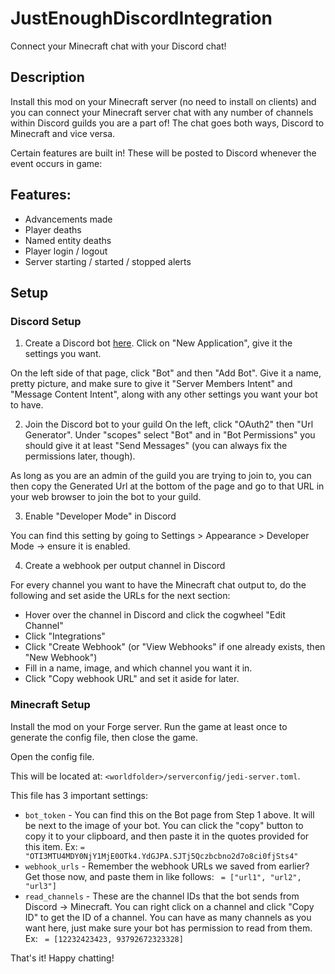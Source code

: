 # JustEnoughDiscordIntegration

Connect your Minecraft chat with your Discord chat!

## Description

Install this mod on your Minecraft server (no need to install on clients) and you can connect your Minecraft server chat with any number of channels within Discord guilds you are a part of! The chat goes both ways, Discord to Minecraft and vice versa.

Certain features are built in! These will be posted to Discord whenever the event occurs in game:

## Features:
* Advancements made
* Player deaths
* Named entity deaths
* Player login / logout
* Server starting / started / stopped alerts

## Setup

### Discord Setup
1. Create a Discord bot [here](https://discord.com/developers/applications/ "here"). Click on "New Application", give it the settings you want.

On the left side of that page, click "Bot" and then "Add Bot". Give it a name, pretty picture, and make sure to give it "Server Members Intent" and "Message Content Intent", along with any other settings you want your bot to have.

2. Join the Discord bot to your guild
   On the left, click "OAuth2" then "Url Generator". Under "scopes" select "Bot" and in "Bot Permissions" you should give it at least "Send Messages" (you can always fix the permissions later, though).

As long as you are an admin of the guild you are trying to join to, you can then copy the Generated Url at the bottom of the page and go to that URL in your web browser to join the bot to your guild.

3. Enable "Developer Mode" in Discord

You can find this setting by going to Settings > Appearance > Developer Mode -> ensure it is enabled.

4. Create a webhook per output channel in Discord

For every channel you want to have the Minecraft chat output to, do the following and set aside the URLs for the next section:

- Hover over the channel in Discord and click the cogwheel "Edit Channel"
- Click "Integrations"
- Click "Create Webhook" (or "View Webhooks" if one already exists, then "New Webhook")
- Fill in a name, image, and which channel you want it in.
- Click "Copy webhook URL" and set it aside for later.

### Minecraft Setup

Install the mod on your Forge server. Run the game at least once to generate the config file, then close the game.

Open the config file.

This will be located at: `<worldfolder>/serverconfig/jedi-server.toml`.

This file has 3 important settings:

* `bot_token` - You can find this on the Bot page from Step 1 above. It will be next to the image of your bot. You can click the "copy" button to copy it to your clipboard, and then paste it in the quotes provided for this item. Ex: `= "OTI3MTU4MDY0NjY1MjE0OTk4.YdGJPA.SJTj5Qczbcbno2d7o8ci0fjSts4"`
* `webhook_urls` - Remember the webhook URLs we saved from earlier? Get those now, and paste them in like follows: ` = ["url1", "url2", "url3"]`
* `read_channels` - These are the channel IDs that the bot sends from Discord -> Minecraft. You can right click on a channel and click "Copy ID" to get the ID of a channel. You can have as many channels as you want here, just make sure your bot has permission to read from them. Ex: ` = [12232423423, 93792672323328]`

That's it! Happy chatting!
